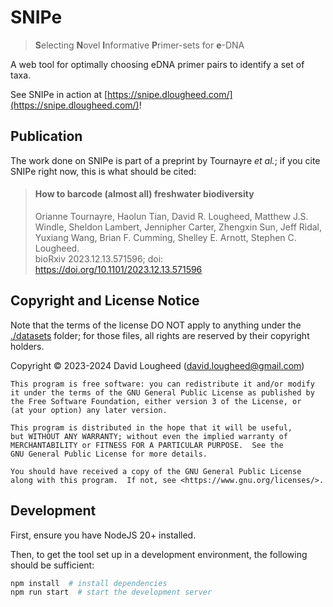 # SNIPe

> **S**electing **N**ovel **I**nformative **P**rimer-sets for **e**-DNA

A web tool for optimally choosing eDNA primer pairs to identify a set of taxa.

See SNIPe in action at [https://snipe.dlougheed.com/](https://snipe.dlougheed.com/)!

## Publication

The work done on SNIPe is part of a preprint by Tournayre *et al.*; if you cite SNIPe right now, this is what should be
cited:

> ####  How to barcode (almost all) freshwater biodiversity
> Orianne Tournayre, Haolun Tian, David R. Lougheed, Matthew J.S. Windle, Sheldon Lambert, Jennipher Carter, 
> Zhengxin Sun, Jeff Ridal, Yuxiang Wang, Brian F. Cumming, Shelley E. Arnott, Stephen C. Lougheed. <br />
> bioRxiv 2023.12.13.571596; doi: https://doi.org/10.1101/2023.12.13.571596

## Copyright and License Notice

Note that the terms of the license DO NOT apply to anything under the [./datasets](./datasets) folder; for those files,
all rights are reserved by their copyright holders.

Copyright &copy; 2023-2024 David Lougheed ([david.lougheed@gmail.com](mailto:david.lougheed@gmail.com))

    This program is free software: you can redistribute it and/or modify
    it under the terms of the GNU General Public License as published by
    the Free Software Foundation, either version 3 of the License, or
    (at your option) any later version.

    This program is distributed in the hope that it will be useful,
    but WITHOUT ANY WARRANTY; without even the implied warranty of
    MERCHANTABILITY or FITNESS FOR A PARTICULAR PURPOSE.  See the
    GNU General Public License for more details.

    You should have received a copy of the GNU General Public License
    along with this program.  If not, see <https://www.gnu.org/licenses/>.


## Development

First, ensure you have NodeJS 20+ installed.

Then, to get the tool set up in a development environment, the following should be sufficient:

```bash
npm install  # install dependencies
npm run start  # start the development server
```

